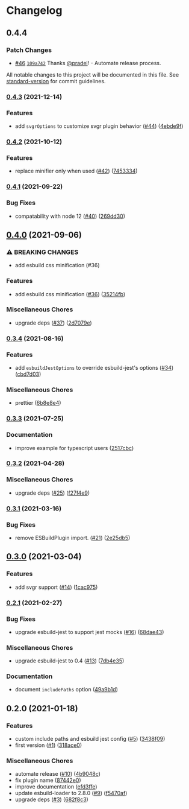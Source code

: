 # Changelog

## 0.4.4

### Patch Changes

- [#46](https://github.com/pradel/create-react-app-esbuild/pull/46) [`109a742`](https://github.com/pradel/create-react-app-esbuild/commit/109a7429b780c2c6dd1f55d12ae11e3ca72ed36a) Thanks [@pradel](https://github.com/pradel)! - Automate release process.

All notable changes to this project will be documented in this file. See [standard-version](https://github.com/conventional-changelog/standard-version) for commit guidelines.

### [0.4.3](https://github.com/pradel/create-react-app-esbuild/compare/v0.4.2...v0.4.3) (2021-12-14)

### Features

- add `svgrOptions` to customize svgr plugin behavior ([#44](https://github.com/pradel/create-react-app-esbuild/issues/44)) ([4ebde9f](https://github.com/pradel/create-react-app-esbuild/commit/4ebde9fd73a0f243531a4570feb7873f8cacc55e))

### [0.4.2](https://github.com/pradel/create-react-app-esbuild/compare/v0.4.1...v0.4.2) (2021-10-12)

### Features

- replace minifier only when used ([#42](https://github.com/pradel/create-react-app-esbuild/issues/42)) ([7453334](https://github.com/pradel/create-react-app-esbuild/commit/745333410391d4bb97fef76d21c0afbc2e65b631))

### [0.4.1](https://github.com/pradel/create-react-app-esbuild/compare/v0.4.0...v0.4.1) (2021-09-22)

### Bug Fixes

- compatability with node 12 ([#40](https://github.com/pradel/create-react-app-esbuild/issues/40)) ([269dd30](https://github.com/pradel/create-react-app-esbuild/commit/269dd3055e59930ca4534aa7ab124f02883823e6))

## [0.4.0](https://github.com/pradel/create-react-app-esbuild/compare/v0.3.4...v0.4.0) (2021-09-06)

### ⚠ BREAKING CHANGES

- add esbuild css minification (#36)

### Features

- add esbuild css minification ([#36](https://github.com/pradel/create-react-app-esbuild/issues/36)) ([35214fb](https://github.com/pradel/create-react-app-esbuild/commit/35214fb9325f52f7a4406afc7c9359650aa820da))

### Miscellaneous Chores

- upgrade deps ([#37](https://github.com/pradel/create-react-app-esbuild/issues/37)) ([2d7079e](https://github.com/pradel/create-react-app-esbuild/commit/2d7079e81269bed793b447d6c854e53dd314afc2))

### [0.3.4](https://github.com/pradel/create-react-app-esbuild/compare/v0.3.3...v0.3.4) (2021-08-16)

### Features

- add `esbuildJestOptions` to override esbuild-jest's options ([#34](https://github.com/pradel/create-react-app-esbuild/issues/34)) ([cbd7d03](https://github.com/pradel/create-react-app-esbuild/commit/cbd7d031011f5ce10f8217c06868998ddf9f5af0))

### Miscellaneous Chores

- prettier ([6b8e8e4](https://github.com/pradel/create-react-app-esbuild/commit/6b8e8e469ed71b9812d8553260b952cee11e2edd))

### [0.3.3](https://github.com/pradel/create-react-app-esbuild/compare/v0.3.2...v0.3.3) (2021-07-25)

### Documentation

- improve example for typescript users ([2517cbc](https://github.com/pradel/create-react-app-esbuild/commit/2517cbcaf965a339002c2fefa7368b12a90ea58c))

### [0.3.2](https://github.com/pradel/create-react-app-esbuild/compare/v0.3.1...v0.3.2) (2021-04-28)

### Miscellaneous Chores

- upgrade deps ([#25](https://github.com/pradel/create-react-app-esbuild/issues/25)) ([f27f4e9](https://github.com/pradel/create-react-app-esbuild/commit/f27f4e9c4ad5dcb5a0e51106e0d667c338bda372))

### [0.3.1](https://github.com/pradel/create-react-app-esbuild/compare/v0.3.0...v0.3.1) (2021-03-16)

### Bug Fixes

- remove ESBuildPlugin import. ([#21](https://github.com/pradel/create-react-app-esbuild/issues/21)) ([2e25db5](https://github.com/pradel/create-react-app-esbuild/commit/2e25db51fd8678fcd8475a7abb5d75140ec0d0bb))

## [0.3.0](https://github.com/pradel/create-react-app-esbuild/compare/v0.2.1...v0.3.0) (2021-03-04)

### Features

- add svgr support ([#14](https://github.com/pradel/create-react-app-esbuild/issues/14)) ([1cac975](https://github.com/pradel/create-react-app-esbuild/commit/1cac975b3e487912e595ad803cf773e5b58de974))

### [0.2.1](https://github.com/pradel/create-react-app-esbuild/compare/v0.2.0...v0.2.1) (2021-02-27)

### Bug Fixes

- upgrade esbuild-jest to support jest mocks ([#16](https://github.com/pradel/create-react-app-esbuild/issues/16)) ([68dae43](https://github.com/pradel/create-react-app-esbuild/commit/68dae4360a01e692461d08b673ce61c8c196b777))

### Miscellaneous Chores

- upgrade esbuild-jest to 0.4 ([#13](https://github.com/pradel/create-react-app-esbuild/issues/13)) ([7db4e35](https://github.com/pradel/create-react-app-esbuild/commit/7db4e35a36f991f9e405d664b510875e2ed08a0c))

### Documentation

- document `includePaths` option ([49a9b1d](https://github.com/pradel/create-react-app-esbuild/commit/49a9b1dc6f10422cc5c413196c496431629cef3b))

## 0.2.0 (2021-01-18)

### Features

- custom include paths and esbuild jest config ([#5](https://github.com/pradel/create-react-app-esbuild/issues/5)) ([3438f09](https://github.com/pradel/create-react-app-esbuild/commit/3438f092f66e454119b03324e6387dbbe5a0261f))
- first version ([#1](https://github.com/pradel/create-react-app-esbuild/issues/1)) ([318ace0](https://github.com/pradel/create-react-app-esbuild/commit/318ace0957961e2482d45e041fc969a6bbaf4282))

### Miscellaneous Chores

- automate release ([#10](https://github.com/pradel/create-react-app-esbuild/issues/10)) ([4b9048c](https://github.com/pradel/create-react-app-esbuild/commit/4b9048cb353d2897b21d4b0fea3bcbfdca7a56f1))
- fix plugin name ([87442e0](https://github.com/pradel/create-react-app-esbuild/commit/87442e01067819b857766dfe9abd787a9ea8c61a))
- improve documentation ([efd3ffe](https://github.com/pradel/create-react-app-esbuild/commit/efd3ffed875aced377970ff36fb0271ce41c69a6))
- update esbuild-loader to 2.8.0 ([#9](https://github.com/pradel/create-react-app-esbuild/issues/9)) ([f5470af](https://github.com/pradel/create-react-app-esbuild/commit/f5470af7298f5a8b078447a20c5991e554b4bdac))
- upgrade deps ([#3](https://github.com/pradel/create-react-app-esbuild/issues/3)) ([682f8c3](https://github.com/pradel/create-react-app-esbuild/commit/682f8c352fe670964e88e05897e9b37bd0c82cbd))

